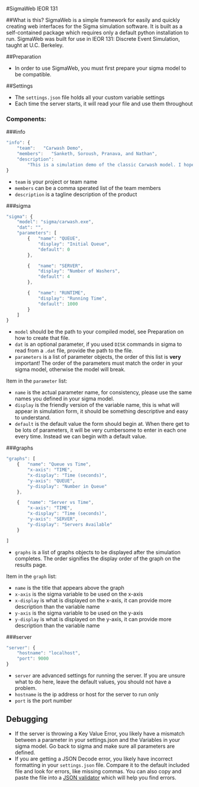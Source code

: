 #SigmaWeb IEOR 131

##What is this?
SigmaWeb is a simple framework for easily and quickly creating web interfaces for the Sigma simulation software. 
It is built as a self-contained package which requires only a default python installation to run. 
SigmaWeb was built for use in IEOR 131: Discrete Event Simulation, taught at U.C. Berkeley.

##Preparation
- In order to use SigmaWeb, you must first prepare your sigma model to be compatible.

##Settings
- The `settings.json` file holds all your custom variable settings
- Each time the server starts, it will read your file and use them throughout

### Components:
###info
```javascript
"info": {
    "team":   "Carwash Demo",
    "members":   "Sanketh, Soroush, Pranava, and Nathan",
    "description":  
        "This is a simulation demo of the classic Carwash model. I hope you enjoy!"
}
```
- `team` is your project or team name
- `members` can be a comma sperated list of the team members
- `description` is a tagline description of the product

###sigma
```javascript
"sigma": {
    "model": "sigma/carwash.exe",    
    "dat": "",
    "parameters": [
        {   "name": "QUEUE",
            "display": "Initial Queue",
            "default": 0
        },

        {   "name": "SERVER",
            "display": "Number of Washers",
            "default": 4
        },

        {   "name": "RUNTIME",
            "display": "Running Time",
            "default": 1000
        }
    ]
}
```
- `model` should be the path to your compiled model, see Preparation on how to create that file.
- `dat` is an optional parameter, if you used `DISK` commands in sigma to read from a `.dat` file, provide the path to the file.
- `parameters` is a list of parameter objects, the order of this list is **very** important! The order of the parameters must match the order in your sigma model, otherwise the model will break.

Item in the `parameter` list:
- `name` is the actual parameter name, for consistency, please use the same names you defined in your sigma model.
- `display` is the friendly version of the variable name, this is what will appear in simulation form, it should be something descriptive and easy to understand.
- `default` is the default value the form should begin at. When there get to be lots of parameters, it will be very cumbersome to enter in each one every time. Instead we can begin with a default value.

###graphs
```javascript
"graphs": [
    {   "name": "Queue vs Time",
        "x-axis": "TIME",
        "x-display": "Time (seconds)",
        "y-axis": "QUEUE",
        "y-display": "Number in Queue"
    },

    {   "name": "Server vs Time",
        "x-axis": "TIME",
        "x-display": "Time (seconds)",
        "y-axis": "SERVER",
        "y-display": "Servers Available"
    }

]
```
- `graphs` is a list of graphs objects to be displayed after the simulation completes. The order signifies the display order of the graph on the results page.

Item in the `graph` list:
- `name` is the title that appears above the graph
- `x-axis` is the sigma variable to be used on the x-axis
- `x-display` is what is displayed on the x-axis, it can provide more description than the variable name
- `y-axis` is the sigma variable to be used on the y-axis
- `y-display` is what is displayed on the y-axis, it can provide more description than the variable name

###server
```javascript
"server": {
    "hostname": "localhost",
    "port": 9000
}
```

- `server` are advanced settings for running the server. If you are unsure what to do here, leave the default values, you should not have a problem.
- `hostname` is the ip address or host for the server to run only
- `port` is the port number

## Debugging
- If the server is throwing a Key Value Error, you likely have a mismatch between a parameter in your settings.json and the Variables in your sigma model. Go back to sigma and make sure all parameters are defined.
- If you are getting a JSON Decode error, you likely have incorrect formatting in your `settings.json` file. Compare it to the default included file and look for errors, like missing commas. You can also copy and paste the file into a [JSON validator](http://jsonlint.com/) which will help you find errors.
